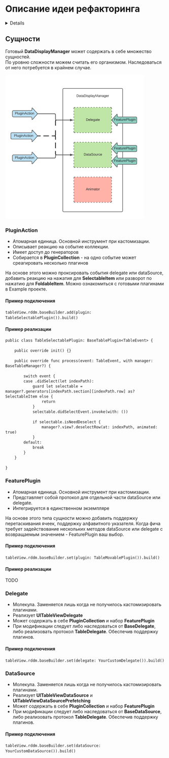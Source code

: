 #  Описание идеи рефакторинга
<details>
Основной интерфейс управления оставляем без изменений для упрощения миграции
AbstractStateManager = DataDisplayManager и образует общий интерфейс

Делегат и data source выделяем в отдельные сущности
Простейшая модификация (например поддержка **SelectableItem** или **FoldableItem**) достигается за счет подключения плагинов.
Случаи сложнее реакции на ивент делегата добавляются за счет наследования от базового делегата.

Базовый класс наследуется от AbstractStateManager или DataDisplayManager и конкретизирует assotiatedtype - тем самым привязавшись к view (таблице, коллекции или стеку)
Базовый класс не расширяем. Дополнительную логику: вставка, удаление, замена и тп добавляем наследовавшись от базового класса.

Доступ к билдеру менеджера с делегатами и датасорсом реализуем через **DataDisplayCompatible**. Это образует nameSpace чтобы можно было билдить по-красоте,  например **tableView.rddm.somebuilder.addSmth.build**

TODO генераторы тоже должны быть составными. Попробовать прокачать базовый генератор так, чтобы минимизировать количество наследников. Тут больше подойдет декоратор нежели builder. Привязать его можно в статический nameSpace **UITableViewCell.rddm.genrator.selectable.foldable...**

TODO чтобы анимация вставки или замены не вызывала проблем - этот процесс выделим в **Animator** - который будет работать только с IndexPath и правильным образом обновлять таблицу, чтобы минимизировать возможные баги и дать возможность заменить аниматор.
</details>

## Сущности

Готовый **DataDisplayManager** может содержать в себе множество сущностей.  
По уровню сложности можем считать его организмом. Наследоваться от него потребуется в крайнем случае.

![AbstractDataDisplayManager](AbstractDataDisplayManager.png)

### PluginAction

- Атомарная единица. Основной инструмент при кастомизации.
- Описывает реакцию на событие коллекции.
- Имеет доступ до генераторов
- Собирается в **PluginCollection** - на одно событие может среагировать несколько плагинов

На основе этого можно проксировать события delegate или dataSource, добавить реакцию на нажатия для **SelectableItem**  или разворот по нажатию для **FoldableItem**.
Можно ознакомиться с готовыми плагинами в Example проекте.

#### Пример подключения

`tableView.rddm.baseBuilder.add(plugin: TableSelectablePlugin()).build()`

#### Пример реализации
```
public class TableSelectablePlugin: BaseTablePlugin<TableEvent> {

    public override init() {}

    public override func process(event: TableEvent, with manager: BaseTableManager?) {

        switch event {
        case .didSelect(let indexPath):
            guard let selectable = manager?.generators[indexPath.section][indexPath.row] as? SelectableItem else {
                return
            }
            selectable.didSelectEvent.invoke(with: ())

            if selectable.isNeedDeselect {
                manager?.view?.deselectRow(at: indexPath, animated: true)
            }
        default:
            break
        }
    }

}
```

### FeaturePlugin

- Атомарная единица. Основной инструмент при кастомизации.
- Представляет собой протокол для отдельной части dataSource или delegate.
- Интегрируется в единственном экземпляре

На основе этого типа сущности можно добавить поддержку перетаскивания ячеек, поддержку алфавитного указателя.
Когда фича требует задействование нескольких методов dataSource или delegate с возвращаемым значением - FeaturePlugin ваш выбор.

#### Пример подключения

`tableView.rddm.baseBuilder.set(plugin: TableMovablePlugin()).build()`

#### Пример реализации
TODO

### Delegate

- Молекула. Заменяется лишь когда не получилось кастомизировать плагинами.
- Реализует **UITableViewDelegate**
- Может содержать в себе **PluginCollection** и набор **FeaturePlugin**
- При модификации следует либо наследоваться от **BaseDelegate**, либо реализовать протокол **TableDelegate**. Обеспечив поддержку плагинов.

#### Пример подключения

`tableView.rddm.baseBuilder.set(delegate: YourCustomDelegate()).build()`

### DataSource

- Молекула. Заменяется лишь когда не получилось кастомизировать плагинами.
- Реализует **UITableViewDataSource** и **UITableViewDataSourcePrefetching**
- Может содержать в себе **PluginCollection** и набор **FeaturePlugin**
- При модификации следует либо наследоваться от **BaseDataSource**, либо реализовать протокол **TableDelegate**. Обеспечив поддержку плагинов.

#### Пример подключения

`tableView.rddm.baseBuilder.set(dataSource: YourCustomDataSource()).build()`


